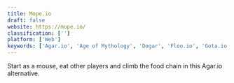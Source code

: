 ```yaml
---
title: Mope.io
draft: false 
website: https://mope.io/
classification: ['']
platform: ['Web']
keywords: ['Agar.io', 'Age of Mythology', 'Dogar', 'Floo.io', 'Gota.io', 'Mitos.is', 'Osmos', 'Paper.io', 'Piranh.io', 'Shell Shockers.io', 'Sinuous', 'Slither.io', 'Splix.io', 'Spore', 'Thrive', 'Vanar.io', 'Wings.io', 'Wormax.io']
---
```

Start as a mouse, eat other players and climb the food chain in this Agar.io alternative.